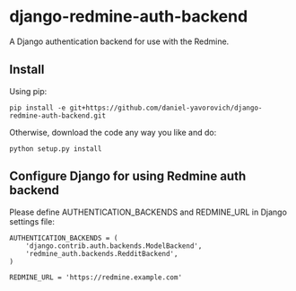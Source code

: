 django-redmine-auth-backend
===========================

A Django authentication backend for use with the Redmine.

## Install

Using pip:

    pip install -e git+https://github.com/daniel-yavorovich/django-redmine-auth-backend.git

Otherwise, download the code any way you like and do:

    python setup.py install

## Configure Django for using Redmine auth backend

Please define AUTHENTICATION_BACKENDS
and REDMINE_URL in Django settings file:

    AUTHENTICATION_BACKENDS = (
        'django.contrib.auth.backends.ModelBackend',
        'redmine_auth.backends.RedditBackend',
    )

    REDMINE_URL = 'https://redmine.example.com'


